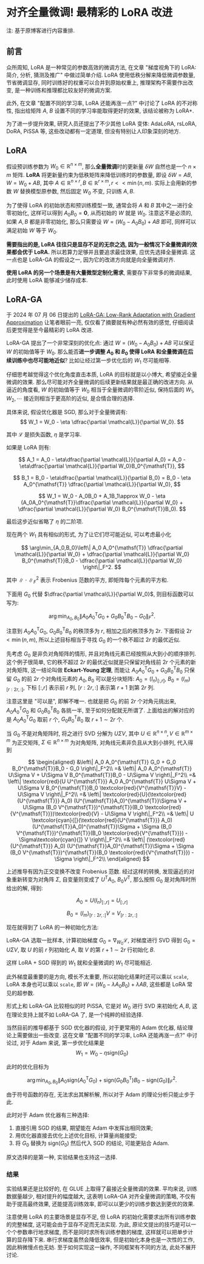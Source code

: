 # 对齐全量微调! 最精彩的 LoRA 改进

注: 基于原博客进行内容重排.

## 前言

众所周知, LoRA 是一种常见的参数高效的微调方法, 在文章 "梯度视角下的 LoRA: 简介, 分析, 猜测及推广" 中做过简单介绍.
LoRA 使用低秩分解来降低微调参数量, 节省微调显存, 同时训练好的权重可以合并到原始权重上, 推理架构不需要作出改变, 是一种训练和推理都比较友好的微调方案.

此外, 在文章 "配置不同的学习率, LoRA 还能再涨一点?" 中讨论了 LoRA 的不对称性, 指出给矩阵 $A$, $B$ 设置不同的学习率能取得更好的效果, 该结论被称为 LoRA+.

为了进一步提升效果, 研究人员还提出了不少其他 LoRA 变体: AdaLoRA, rsLoRA, DoRA, PiSSA 等, 这些改动都有一定道理, 但没有特别让人印象深刻的地方.

## LoRA

假设预训练参数为 $W_0\in \mathbb{R}^{n\times m}$, 那么**全量微调**时的更新量 $\delta W$ 自然也是一个 $n\times m$ 矩阵.
**LoRA** 将更新量约束为低秩矩阵来降低训练时的参数量, 即设 $\delta W= AB, W = W_0 + AB$, 其中 $A\in \mathbb{R}^{n\times r}, B\in \mathbb{R}^{r\times m}, r<<\min(n,m)$. 实际上会用新的参数 $W$ 替换模型原参数, 然后固定 $W_0$ 不变, 只训练 $A,B$.

为了使得 LoRA 的初始状态和预训练模型一致, 通常会将 $A$ 和 $B$ 其中之一进行全零初始化, 这样可以得到 $A_0B_0 = \mathbf{0}$, 从而初始的 $W$ 就是 $W_0$. 
注意这不是必须的, 如果 $A,B$ 都是非零初始化, 那么只需要设 $W=(W_0-A_0B_0)+AB$ 即可, 同样可以满足初始 $W$ 等于 $W_0$.

**需要指出的是, LoRA 往往只是显存不足的无奈之选, 因为一般情况下全量微调的效果都会优于 LoRA.**
所以若算力足够并且要追求最佳效果, 应优先选择全量微调. 
这一点也是 LoRA-GA 的假设之一, 因为它的改进方向就是向全量微调对齐.

**使用 LoRA 的另一个场景是有大量微型定制化需求**, 需要存下非常多的微调结果, 此时使用 LoRA 能够减少储存成本.

## LoRA-GA

于 2024 年 07 月 06 日提出的 [LoRA-GA: Low-Rank Adaptation with Gradient Approximation](../../Modules/LoRA/2024.07.06_LoRA-GA.md) 让笔者眼前一亮, 仅仅看了摘要就有种必然有效的感觉, 仔细阅读后更觉得是至今最精彩的 LoRA 改进.

LoRA-GA 提出了一个非常深刻的优化点: 通过 $W=(W_0-A_0B_0)+AB$ 可以保证 $W$ 的初始值等于 $W_0$. 那么能否**进一步调整 $A_0$ 和 $B_0$ 使得 LoRA 和全量微调在后续训练中也尽可能地近似**? 比如让经过第一步优化后的 $W_1$ 尽可能相等.

仔细思考越觉得这个优化角度直击本质, LoRA 的目标就是以小博大, 希望接近全量微调的效果. 那么尽可能对齐全量微调的后续更新结果就是最正确的改进方向.
从逼近的角度看, $W$ 的初始值等于 $W_0$ 相当于全量微调的零阶近似, 保持后面的 $W_1, W_2, \cdots$ 接近则相当于更高阶的近似, 是合情合理的选择.

具体来说, 假设优化器是 SGD, 那么对于全量微调有:
$$
    W_1 = W_0 - \eta \dfrac{\partial \mathcal{L}}{\partial W_0}.
$$

其中 $\mathcal{L}$ 是损失函数, $\eta$ 是学习率.

如果是 LoRA 则有:

$$
    A_1 = A_0 - \eta\dfrac{\partial \mathcal{L}}{\partial A_0} = A_0 - \eta\dfrac{\partial \mathcal{L}}{\partial W_0}B_0^{\mathsf{T}},
$$

$$
    B_1 = B_0 - \eta\dfrac{\partial \mathcal{L}}{\partial B_0} = B_0 - \eta A_0^{\mathsf{T}} \dfrac{\partial \mathcal{L}}{\partial W_0},
$$

$$
    W_1 = W_0 - A_0B_0 + A_1B_1\approx W_0 - \eta (A_0A_0^{\mathsf{T}}\dfrac{\partial \mathcal{L}}{\partial W_0} + \dfrac{\partial \mathcal{L}}{\partial W_0} B_0^{\mathsf{T}}B_0).
$$

最后这步近似省略了 $\eta$ 的二阶项.

现在两个 $W_1$ 具有相似的形式, 为了让它们尽可能近似, 可以考虑最小化

$$
    \arg\min_{A_0,B_0}\left\| A_0 A_0^{\mathsf{T}} \dfrac{\partial \mathcal{L}}{\partial W_0} + \dfrac{\partial \mathcal{L}}{\partial W_0} B_0^{\mathsf{T}}B_0 - \dfrac{\partial \mathcal{L}}{\partial W_0} \right\|_F^2.
$$

其中 $\| \cdot \|_F^2$ 表示 Frobenius 范数的平方, 即矩阵每个元素的平方和.

下面用 $G_0$ 代替 $\dfrac{\partial \mathcal{L}}{\partial W_0}$, 则目标函数可以写为:

$$
    \arg\min_{A_0,B_0}\left\| A_0 A_0^{\mathsf{T}} G_0 + G_0 B_0^{\mathsf{T}}B_0 - G_0 \right\|_F^2.
$$

注意到 $A_0A_0^{\mathsf{T}}G_0$, $G_0B_0^{\mathsf{T}}B_0$ 的秩顶多为 $r$, 相加之后的秩顶多为 $2r$.
下面假设 $2r < \min(n,m)$, 所以上述目标相当于寻找 $G_0$ 的一个秩不超过 $2r$ 的最优近似.

先考虑 $G_0$ 是非负对角矩阵的情形, 并且对角线元素已经按照从大到小的顺序排列.
这个例子很简单, 它的秩不超过 $2r$ 的最优近似就是只保留对角线前 $2r$ 个元素的新对角矩阵, 这一结论叫做 **Eckart-Young 定理**, 而能让 $A_0A_0^{\mathsf{T}}G_0 + G_0B_0^{\mathsf{T}}B_0$ 只保留 $G_0$ 的前 $2r$ 个对角线元素的 $A_0, B_0$ 可以是分块矩阵: $A_0= (I_n)_{[:,r]}$, $B_0=(I_m)_{[r:2r,:]}$, 下标 $[:,r]$ 表示前 $r$ 列, $[r:2r,:]$ 表示第 $r+1$ 到第 $2r$ 列.

注意这里是 "可以是", 即解不唯一. 也就是把 $G_0$ 的前 $2r$ 个对角元挑出来, $A_0A_0^{\mathsf{T}}G_0$ 和 $G_0B_0^{\mathsf{T}}B_0$ 各挑一半, 至于如何分配就无所谓了.
上面给出的解对应的是 $A_0A_0^{\mathsf{T}}G_0$ 取前 $r$ 个, $G_0B_0^{\mathsf{T}}B_0$ 取 $r+1 \sim 2r$ 个.

当 $G_0$ 不是对角矩阵时, 将之进行 SVD 分解为 $U\Sigma V$, 其中 $U\in \mathbb{R}^{n\times n}, V\in \mathbb{R}^{m\times m}$ 为正交矩阵, $\Sigma\in \mathbb{R}^{n\times m}$ 为对角矩阵, 对角线元素非负且从大到小排列, 代入得到

$$
\begin{aligned}
    &\left\| A_0 A_0^{\mathsf{T}} G_0 + G_0 B_0^{\mathsf{T}}B_0 - G_0 \right\|_F^2\\
    =& \left\| A_0 A_0^{\mathsf{T}} U\Sigma V + U\Sigma V B_0^{\mathsf{T}}B_0 - U\Sigma V \right\|_F^2\\
    =& \left\| \textcolor{red}{U U^{\mathsf{T}}} A_0 A_0^{\mathsf{T}} U\Sigma V + U\Sigma V B_0^{\mathsf{T}}B_0 \textcolor{red}{V^{\mathsf{T}}V} - U\Sigma V \right\|_F^2\\
    =& \left\| \textcolor{red}{U}(\textcolor{red}{U^{\mathsf{T}}} A_0) (U^{\mathsf{T}}A_0)^{\mathsf{T}}\Sigma V + U\Sigma (B_0 V^{\mathsf{T}})^{\mathsf{T}}(B_0 \textcolor{red}{V^{\mathsf{T}}})\textcolor{red}{V} - U\Sigma V \right\|_F^2\\
    =& \left\| U \textcolor{cyan}{[}(\textcolor{red}{U^{\mathsf{T}}} A_0) (U^{\mathsf{T}}A_0)^{\mathsf{T}}\Sigma + \Sigma (B_0 V^{\mathsf{T}})^{\mathsf{T}}(B_0 \textcolor{red}{V^{\mathsf{T}}}) - \Sigma\textcolor{cyan}{]} V \right\|_F^2\\
    =& \left\| (\textcolor{red}{U^{\mathsf{T}}} A_0) (U^{\mathsf{T}}A_0)^{\mathsf{T}}\Sigma + \Sigma (B_0 V^{\mathsf{T}})^{\mathsf{T}}(B_0 \textcolor{red}{V^{\mathsf{T}}}) - \Sigma \right\|_F^2\\
\end{aligned}
$$

上述推导有因为正交变换不改变 Frobenius 范数.
经过这样的转换, 发现逼近的对象重新转变为对角阵 $\Sigma$, 自变量则变成了 $U^{\mathsf{T}}A_0$, $B_0 V^{\mathsf{T}}$, 那么按照 $G_0$ 是对角阵时所给出的解, 得到:

$$
    A_0 = U(I_n)_{[:,r]} = U_{[:,r]}
$$

$$
    B_0 = (I_m)_{[r:2r,:]}V = V_{[r:2r,:]}
$$

现在就得到了 LoRA 的一种初始化方法:

LoRA-GA 选取一批样本, 计算初始梯度 $G_0=\nabla_{W_0}\mathcal{L}$, 对梯度进行 SVD 得到 $G_0=U\Sigma V$, 取 $U$ 的前 $r$ 列初始化 $A$, 取 $V$ 的第 $r+1\sim 2r$ 行初始化 $B$.

这样 LoRA + SGD 得到的 $W_1$ 就和全量微调的 $W_1$ 尽可能相近.

此外梯度最重要的是方向, 模长不太重要, 所以初始化结果时还可以乘以 `scale`, LoRA 本身也可以乘以 `scale`, 即 $W=(W_0-\lambda A_0B_0) + \lambda AB$, 这些都是 LoRA 常见的超参数.

形式上和 LoRA-GA 比较相似的时 PiSSA, 它是对 $W_0$ 进行 SVD 来初始化 $A,B$, 这在理论支持上就不如 LoRA-GA 了, 是一个纯粹的经验选择.

当然目前的推导都基于 SGD 优化器的假设, 对于更常用的 Adam 优化器, 结论理论上需要做出一些改变.
这在文章 "配置不同的学习率, LoRA 还能再涨一点?" 中讨论过, 对于 Adam 来说, 第一步优化结果是
$$
    W_1 = W_0 -\eta \text{sign}(G_0)
$$

此时的优化目标为

$$
    \arg\min_{A_0,B_0}\left\| A_0 \text{sign}(A_0^{\mathsf{T}} G_0) + \text{sign}(G_0 B_0^{\mathsf{T}})B_0 - \text{sign}(G_0) \right\|_F^2.
$$

由于符号函数的存在, 无法求出其解析解, 所以对于 Adam 的理论分析只能止步于此.

此时对于 Adam 优化器有三种选择:
1. 直接引用 SGD 的结果, 期望能在 Adam 中发挥出相同效果;
2. 用优化器直接去优化上述优化目标, 计算量尚能接受;
3. 将 $G_0$ 替换为 $\text{sign}(G_0)$ 然后代入 SGD 的结论, 可能更贴合 Adam.

原文选择的是第一种, 实验结果也支持这一选择.

### 结果

实验结果还是比较好的, 在 GLUE 上取得了最接近全量微调的效果.
平均来说, 训练数据量越少, 相对提升的幅度越大, 这表明 LoRA-GA 对齐全量微调的策略, 不仅有助于提高最终效果, 还能提高训练效率, 即可以以更少的训练步数达到更优的效果.

注意使用 LoRA 的主要场景是显存不足, 但 LoRA 的初始化需要求出所有训练参数的完整梯度, 这可能会由于显存不足而无法实现.
为此, 原论文提出的技巧是可以一个个参数串行地求梯度, 而不是同时求所有训练参数的梯度, 这样就可以把单步计算的显存降下来. 串行求梯度虽然会降低效率, 但是初始化本身也是一次性的工作, 因此稍微慢点也无妨.
至于如何实现这一操作, 不同框架有不同的方法, 此处不展开讨论.


